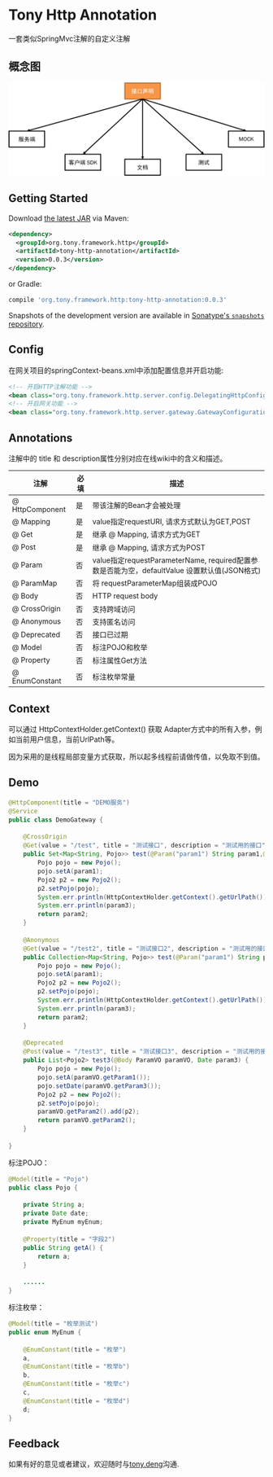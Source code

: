 # Tony Http Annotation

一套类似SpringMvc注解的自定义注解

## 概念图
![tony-http-annotation](../images/tony-http/tony-http-annotation.png)

## Getting Started

Download [the latest JAR][3] via Maven:
```xml
<dependency>
  <groupId>org.tony.framework.http</groupId>
  <artifactId>tony-http-annotation</artifactId>
  <version>0.0.3</version>
</dependency>
```
or Gradle:
```groovy
compile 'org.tony.framework.http:tony-http-annotation:0.0.3'
```

Snapshots of the development version are available in [Sonatype's `snapshots` repository][snap].


## Config

在网关项目的springContext-beans.xml中添加配置信息并开启功能:
```xml
<!-- 开启HTTP注解功能 -->
<bean class="org.tony.framework.http.server.config.DelegatingHttpConfiguration"/>
<!-- 开启网关功能 -->
<bean class="org.tony.framework.http.server.gateway.GatewayConfiguration"/>
```

## Annotations

注解中的 title 和 description属性分别对应在线wiki中的含义和描述。

| 注解     |  必填    |描述    |
| ------  | ------ |------ |
| @ HttpComponent |是|带该注解的Bean才会被处理|
| @ Mapping|是|value指定requestURI, 请求方式默认为GET,POST|
| @ Get|是|继承 @ Mapping, 请求方式为GET|
| @ Post|是|继承 @ Mapping, 请求方式为POST|
| @ Param|否|value指定requestParameterName, required配置参数是否能为空，defaultValue 设置默认值(JSON格式)|
| @ ParamMap|否|将 requestParameterMap组装成POJO|
| @ Body|否|HTTP request body|
| @ CrossOrigin|否|支持跨域访问|
| @ Anonymous|否|支持匿名访问|
| @ Deprecated|否|接口已过期|
| @ Model|否| 标注POJO和枚举|
| @ Property |否| 标注属性Get方法|
| @ EnumConstant|否| 标注枚举常量|

## Context

可以通过 HttpContextHolder.getContext() 获取 Adapter方式中的所有入参，例如当前用户信息，当前UrlPath等。

因为采用的是线程局部变量方式获取，所以起多线程前请做传值，以免取不到值。

## Demo

```java
@HttpComponent(title = "DEMO服务")
@Service
public class DemoGateway {

	@CrossOrigin
	@Get(value = "/test", title = "测试接口", description = "测试用的接口")
	public Set<Map<String, Pojo>> test(@Param("param1") String param1,@Param(value = "param2") Set<Map<String, Pojo>> param2,@Param(value = "param5", required = false) Date param3) {
		Pojo pojo = new Pojo();
		pojo.setA(param1);
		Pojo2 p2 = new Pojo2();
		p2.setPojo(pojo);
		System.err.println(HttpContextHolder.getContext().getUrlPath());
		System.err.println(param3);
		return param2;
	}

	@Anonymous
	@Get(value = "/test2", title = "测试接口2", description = "测试用的接口")
	public Collection<Map<String, Pojo>> test(@Param("param1") String param1,@Param(value = "param2") Collection<Map<String, Pojo>> param2, @Param(value = "param5", required = false) Date param3) {
		Pojo pojo = new Pojo();
		pojo.setA(param1);
		Pojo2 p2 = new Pojo2();
		p2.setPojo(pojo);
		System.err.println(HttpContextHolder.getContext().getUrlPath());
		System.err.println(param3);
		return param2;
	}

	@Deprecated
	@Post(value = "/test3", title = "测试接口3", description = "测试用的接口")
	public List<Pojo2> test3(@Body ParamVO paramVO, Date param3) {
		Pojo pojo = new Pojo();
		pojo.setA(paramVO.getParam1());
		pojo.setDate(paramVO.getParam3());
		Pojo2 p2 = new Pojo2();
		p2.setPojo(pojo);
		paramVO.getParam2().add(p2);
		return paramVO.getParam2();
	}

}
```

标注POJO：

```java
@Model(title = "Pojo")
public class Pojo {

	private String a;
	private Date date;
	private MyEnum myEnum;

	@Property(title = "字段2")
	public String getA() {
		return a;
	}

	......
}
```

标注枚举：

```java
@Model(title = "枚举测试")
public enum MyEnum {

	@EnumConstant(title = "枚举")
	a, 
	@EnumConstant(title = "枚举b")
	b, 
	@EnumConstant(title = "枚举c")
	c, 
	@EnumConstant(title = "枚举d")
	d;
}
```

## Feedback

如果有好的意见或者建议，欢迎随时与[tony.deng][mail]沟通.

 [1]: #
 [2]: #
 [3]: #
 [snap]: #
 [mail]: mailto:dz_005@163.com